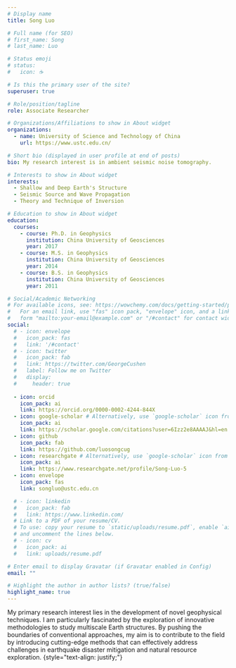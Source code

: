 ```yaml
---
# Display name
title: Song Luo

# Full name (for SEO)
# first_name: Song
# last_name: Luo

# Status emoji
# status:
#   icon: ☕️

# Is this the primary user of the site?
superuser: true

# Role/position/tagline
role: Associate Researcher

# Organizations/Affiliations to show in About widget
organizations:
  - name: University of Science and Technology of China
    url: https://www.ustc.edu.cn/

# Short bio (displayed in user profile at end of posts)
bio: My research interest is in ambient seismic noise tomography.

# Interests to show in About widget
interests:
  - Shallow and Deep Earth's Structure
  - Seismic Source and Wave Propagation
  - Theory and Technique of Inversion

# Education to show in About widget
education:
  courses:
    - course: Ph.D. in Geophysics
      institution: China University of Geosciences
      year: 2017
    - course: M.S. in Geophysics
      institution: China University of Geosciences
      year: 2014
    - course: B.S. in Geophysics
      institution: China University of Geosciences
      year: 2011

# Social/Academic Networking
# For available icons, see: https://wowchemy.com/docs/getting-started/page-builder/#icons
#   For an email link, use "fas" icon pack, "envelope" icon, and a link in the
#   form "mailto:your-email@example.com" or "/#contact" for contact widget.
social:
  # - icon: envelope
  #   icon_pack: fas
  #   link: '/#contact'
  # - icon: twitter
  #   icon_pack: fab
  #   link: https://twitter.com/GeorgeCushen
  #   label: Follow me on Twitter
  #   display:
  #     header: true
  
  - icon: orcid
    icon_pack: ai
    link: https://orcid.org/0000-0002-4244-844X
  - icon: google-scholar # Alternatively, use `google-scholar` icon from `ai` icon pack
    icon_pack: ai
    link: https://scholar.google.com/citations?user=6Izz2e8AAAAJ&hl=en
  - icon: github
    icon_pack: fab
    link: https://github.com/luosongcug
  - icon: researchgate # Alternatively, use `google-scholar` icon from `ai` icon pack
    icon_pack: ai
    link: https://www.researchgate.net/profile/Song-Luo-5
  - icon: envelope
    icon_pack: fas
    link: songluo@ustc.edu.cn

  # - icon: linkedin
  #   icon_pack: fab
  #   link: https://www.linkedin.com/
  # Link to a PDF of your resume/CV.
  # To use: copy your resume to `static/uploads/resume.pdf`, enable `ai` icons in `params.yaml`,
  # and uncomment the lines below.
  # - icon: cv
  #   icon_pack: ai
  #   link: uploads/resume.pdf

# Enter email to display Gravatar (if Gravatar enabled in Config)
email: ""

# Highlight the author in author lists? (true/false)
highlight_name: true
---
```


<!-- My research interests mainly focus on developing advanced geophysical techniques in studying multiscale Earth structures and put forward to solve issues in earthquake disaster and natural resources. -->
My primary research interest lies in the development of novel geophysical techniques. I am particularly fascinated by the exploration of innovative methodologies to study multiscale Earth structures. By pushing the boundaries of conventional approaches, my aim is to contribute to the field by introducing cutting-edge methods that can effectively address challenges in earthquake disaster mitigation and natural resource exploration.
{style="text-align: justify;"}
<!-- Through my research, I strive to advance our understanding of complex Earth systems and propose impactful solutions for a sustainable future. -->
